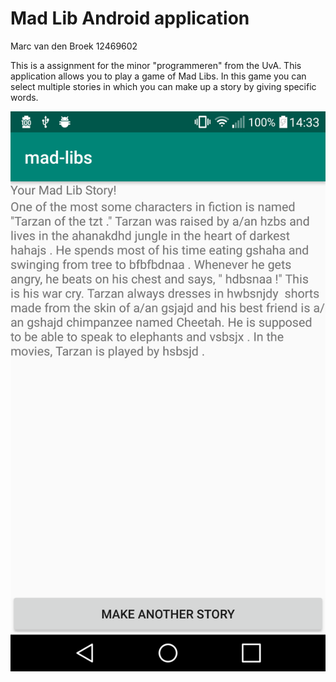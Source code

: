 
# Mad Lib Android application

Marc van den Broek 12469602

This is a assignment for the minor "programmeren" from the UvA. This application allows you to play a game of Mad Libs. In this game you can select multiple stories in which you can make up a story by giving specific words.

![Alt text](https://github.com/broekm006/mad-libs/blob/master/doc/screen_mad_libs.png)
